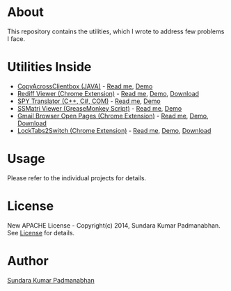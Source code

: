 # About #

This repository contains the utilities, which I wrote to address few problems I face.

# Utilities Inside #


  + [CopyAcrossClientbox (JAVA)](https://github.com/clicksuku/SundarkpCode/tree/master/CopyAcrossClientBox%5BJava%5D) - [Read me](https://github.com/clicksuku/SundarkpCode/blob/master/CopyAcrossClientBox%5BJava%5D/Readme.md), [Demo](http://www.youtube.com/watch?feature=player_embedded&v=pwNZNmLc5Ls)
  + [Rediff Viewer (Chrome Extension)](https://github.com/clicksuku/SundarkpCode/tree/master/RediffViewer%5BChrome%20Extn%5D) - [Read me](https://github.com/clicksuku/SundarkpCode/blob/master/RediffViewer%5BChrome%20Extn%5D/Readme.md), [Demo](http://www.youtube.com/watch?feature=player_embedded&v=SK9u9ozI-CE), [Download](https://chrome.google.com/webstore/detail/rediff-viewer/iljopgjppjojkganmkfokfcdbkedoehn)
  + [SPY Translator      (C++, C#, COM)](https://github.com/clicksuku/SundarkpCode/tree/master/SPY_Translator%5BCPP_COM%5D) - [Read me](https://github.com/clicksuku/SundarkpCode/blob/master/SPY_Translator%5BCPP_COM%5D/Readme.md), [Demo](http://www.youtube.com/watch?feature=player_embedded&v=vHyN0FkzYnk)
  + [SSMatri Viewer      (GreaseMonkey Script)](https://github.com/clicksuku/SundarkpCode/tree/master/SSMatriViewer%5BGreaseMonkey%5D) - [Read me](https://github.com/clicksuku/SundarkpCode/tree/master/SSMatriViewer%5BGreaseMonkey%5D), [Demo](http://www.youtube.com/watch?feature=player_embedded&v=bhfuwunVd4E)
  + [Gmail Browser Open Pages  (Chrome Extension)](https://github.com/clicksuku/SundarkpCode/tree/master/SendOpenURLs%20%5BChrome%20Extn%5D) - [Read me](https://github.com/clicksuku/SundarkpCode/blob/master/SendOpenURLs%20%5BChrome%20Extn%5D/Readme.md), [Demo](http://www.youtube.com/watch?feature=player_embedded&v=i3Cxm4Xi6TM), [Download](https://chrome.google.com/webstore/detail/send-open-urls/ohapipgmanomnljkmlkainclgblifagk)
  + [LockTabs2Switch (Chrome Extension)](https://github.com/clicksuku/SundarkpCode/tree/master/LockTabs2Switch%5BChrome%20Extn%5D) - [Read me](https://github.com/clicksuku/SundarkpCode/blob/master/LockTabs2Switch%5BChrome%20Extn%5D/Readme.md), [Demo](http://www.youtube.com/watch?v=Xpa2uwZxe9A), [Download](https://chrome.google.com/webstore/detail/locktabs2switch/pllchchhoedgkdmhebopllldeendeoga)

# Usage #

Please refer to the individual projects for details.

# License #
New APACHE License - Copyright(c) 2014, Sundara Kumar Padmanabhan. 
See [License](http://www.apache.org/licenses/LICENSE-2.0.html) for details.

# Author #

[Sundara Kumar Padmanabhan](http://www.linkedin.com/in/sundarkp)




